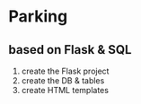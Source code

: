 # Parking
## based on Flask & SQL
1. create the Flask project
2. create the DB & tables
3. create HTML templates
